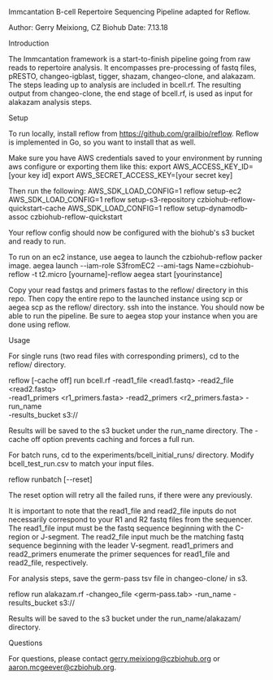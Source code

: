Immcantation B-cell Repertoire Sequencing Pipeline adapted for Reflow. 

Author: Gerry Meixiong, CZ Biohub
Date: 7.13.18

Introduction

The Immcantation framework is a start-to-finish pipeline going from raw reads 
to repertoire analysis. It encompasses pre-processing of fastq files, pRESTO, 
changeo-igblast, tigger, shazam, changeo-clone, and alakazam. The steps leading
up to analysis are included in bcell.rf. The resulting output from changeo-clone,
the end stage of bcell.rf, is used as input for alakazam analysis steps. 



Setup

To run locally, install reflow from https://github.com/grailbio/reflow. Reflow is
implemented in Go, so you want to install that as well. 

Make sure you have AWS credentials saved to your environment by running aws configure or
exporting them like this:
export AWS_ACCESS_KEY_ID=[your key id]
export AWS_SECRET_ACCESS_KEY=[your secret key]

Then run the following: 
AWS_SDK_LOAD_CONFIG=1 reflow setup-ec2
AWS_SDK_LOAD_CONFIG=1 reflow setup-s3-repository czbiohub-reflow-quickstart-cache
AWS_SDK_LOAD_CONFIG=1 reflow setup-dynamodb-assoc czbiohub-reflow-quickstart

Your reflow config should now be configured with the biohub's s3 bucket and ready to run.


To run on an ec2 instance, use aegea to launch the czbiohub-reflow packer image.
aegea launch --iam-role S3fromEC2 --ami-tags Name=czbiohub-reflow -t t2.micro  [yourname]-reflow
aegea start [yourinstance]

Copy your read fastqs and primers fastas to the reflow/ directory in this repo. Then copy the entire repo to the launched instance using scp or aegea scp as the reflow/ directory. ssh into the instance. You should now be able to run the pipeline. Be sure to aegea stop your instance when you are done using reflow.



Usage

For single runs (two read files with corresponding primers), cd to the reflow/ directory. 

reflow [-cache off] run bcell.rf -read1_file <read1.fastq> -read2_file <read2.fastq> \
-read1_primers <r1_primers.fasta> -read2_primers <r2_primers.fasta> -run_name <name> \
-results_bucket s3://<bucket> 

Results will be saved to the s3 bucket under the run_name directory. The -cache off option 
prevents caching and forces a full run. 


For batch runs, cd to the experiments/bcell_initial_runs/ directory. Modify bcell_test_run.csv
to match your input files. 

reflow runbatch [--reset]

The reset option will retry all the failed runs, if there were any previously. 


It is important to note that the read1_file and read2_file inputs do not necessarily correspond 
to your R1 and R2 fastq files from the sequencer. The read1_file input must be the fastq sequence 
beginning with the C-region or J-segment. The read2_file input much be the matching fastq sequence 
beginning with the leader V-segment. read1_primers and read2_primers enumerate the primer sequences 
for read1_file and read2_file, respectively. 


For analysis steps, save the germ-pass tsv file in changeo-clone/ in s3. 

reflow run alakazam.rf -changeo_file <germ-pass.tab> -run_name <name> -results_bucket s3://<bucket>

Results will be saved to the s3 bucket under the run_name/alakazam/ directory. 


Questions

For questions, please contact gerry.meixiong@czbiohub.org or aaron.mcgeever@czbiohub.org. 